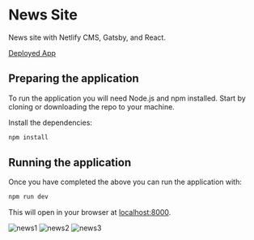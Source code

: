 # News Site

News site with Netlify CMS, Gatsby, and React.

[Deployed App](https://world-news-site.netlify.app/)

## Preparing the application

To run the application you will need Node.js and npm installed. Start by cloning or downloading the repo to your machine.


Install the dependencies:

```bash
npm install
```


## Running the application

Once you have completed the above you can run the application with:

```bash
npm run dev
```

This will open in your browser at [localhost:8000](http://localhost:8000).


<img src="/images/slika1.png" alt="news1"/>
<img src="/images/slika2.png" alt="news2"/>
<img src="/images/slika3.png" alt="news3"/>



